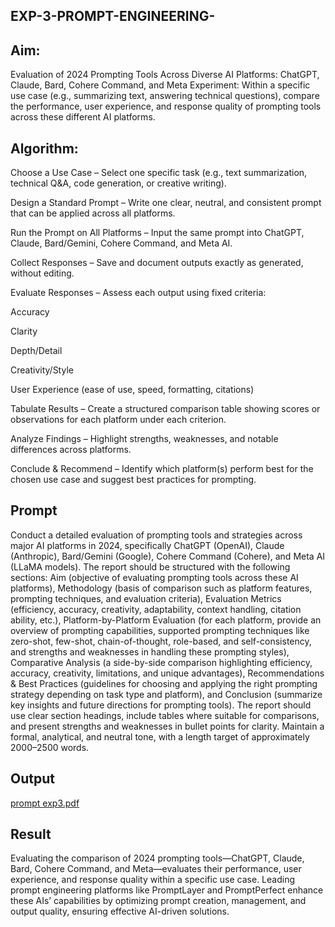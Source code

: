 ## EXP-3-PROMPT-ENGINEERING-

## Aim: 
Evaluation of 2024 Prompting Tools Across Diverse AI Platforms: 
ChatGPT, Claude, Bard, Cohere Command, and Meta
Experiment:
Within a specific use case (e.g., summarizing text, answering technical questions), compare the performance, user experience, and response quality of prompting tools across these different AI platforms.

## Algorithm:
Choose a Use Case – Select one specific task (e.g., text summarization, technical Q&A, code generation, or creative writing).

Design a Standard Prompt – Write one clear, neutral, and consistent prompt that can be applied across all platforms.

Run the Prompt on All Platforms – Input the same prompt into ChatGPT, Claude, Bard/Gemini, Cohere Command, and Meta AI.

Collect Responses – Save and document outputs exactly as generated, without editing.

Evaluate Responses – Assess each output using fixed criteria:

Accuracy

Clarity

Depth/Detail

Creativity/Style

User Experience (ease of use, speed, formatting, citations)

Tabulate Results – Create a structured comparison table showing scores or observations for each platform under each criterion.

Analyze Findings – Highlight strengths, weaknesses, and notable differences across platforms.

Conclude & Recommend – Identify which platform(s) perform best for the chosen use case and suggest best practices for prompting.

## Prompt
Conduct a detailed evaluation of prompting tools and strategies across major AI platforms in 2024, specifically ChatGPT (OpenAI), Claude (Anthropic), Bard/Gemini (Google), Cohere Command (Cohere), and Meta AI (LLaMA models). The report should be structured with the following sections: Aim (objective of evaluating prompting tools across these AI platforms), Methodology (basis of comparison such as platform features, prompting techniques, and evaluation criteria), Evaluation Metrics (efficiency, accuracy, creativity, adaptability, context handling, citation ability, etc.), Platform-by-Platform Evaluation (for each platform, provide an overview of prompting capabilities, supported prompting techniques like zero-shot, few-shot, chain-of-thought, role-based, and self-consistency, and strengths and weaknesses in handling these prompting styles), Comparative Analysis (a side-by-side comparison highlighting efficiency, accuracy, creativity, limitations, and unique advantages), Recommendations & Best Practices (guidelines for choosing and applying the right prompting strategy depending on task type and platform), and Conclusion (summarize key insights and future directions for prompting tools). The report should use clear section headings, include tables where suitable for comparisons, and present strengths and weaknesses in bullet points for clarity. Maintain a formal, analytical, and neutral tone, with a length target of approximately 2000–2500 words.

## Output
[prompt exp3.pdf](https://github.com/user-attachments/files/22130830/prompt.exp3.pdf)




## Result
Evaluating the comparison of 2024 prompting tools—ChatGPT, Claude, Bard, Cohere Command, and Meta—evaluates their performance, user experience, and response quality within a specific use case. Leading prompt engineering platforms like PromptLayer and PromptPerfect enhance these AIs’ capabilities by optimizing prompt creation, management, and output quality, ensuring effective AI-driven solutions.
